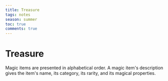 ---title: Treasuretags: notesseason: summertoc: truecomments: true---
# Treasure

Magic items are presented in alphabetical order. A magic item's description gives the item's name, its category, its rarity, and its magical properties.

